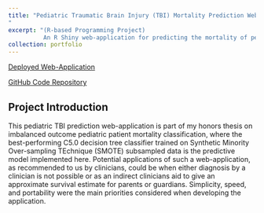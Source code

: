 ```yaml
---
title: "Pediatric Traumatic Brain Injury (TBI) Mortality Prediction Web-Application
"
excerpt: "(R-based Programming Project)
          An R Shiny web-application for predicting the mortality of pediatric TBI patients.<br/><img src='/images/500x300.png'>"
collection: portfolio
---
```


[<i class="fa fa-fw fa-link" aria-hidden="true"></i> Deployed Web-Application](https://franklinfuchs.shinyapps.io/Pediatric-TBI-Prediction-Application/)

[<i class="fa fa-fw fa-code" aria-hidden="true"></i> GitHub Code Repository](https://github.com/fuchsfranklin/Pediatric-TBI-Prediction-Application)

## Project Introduction

This pediatric TBI prediction web-application is part of my honors thesis on imbalanced outcome pediatric patient mortality classification, where the best-performing C5.0 decision tree classifier trained on Synthetic Minority Over-sampling TEchnique (SMOTE) subsampled data is the predictive model implemented here. Potential applications of such a web-application, as recommended to us by clinicians, could be when either diagnosis by a clinician is not possible or as an indirect clinicians aid to give an approximate survival estimate for parents or guardians. Simplicity, speed, and portability were the main priorities considered when developing the application.

